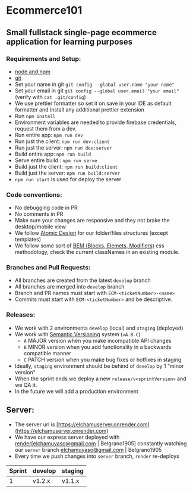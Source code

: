 # Ecommerce101

## Small fullstack single-page ecommerce application for learning purposes

### **Requirements and Setup:**

- [node and npm](https://nodejs.org/)
- [git](https://git-scm.com/)
- Set your name in git `git config --global user.name "your name"`
- Set your email in git `git config --global user.email "your email"` (verify with `cat .git/config`)
- We use prettier formatter so set it on save in your IDE as default formatter and install any additional prettier extension
- Run `npm install`
- Environment variables are needed to provide firebase credentials, request them from a dev.
- Run entire app: `npm run dev`
- Run just the client: `npm run dev:client`
- Run just the server: `npm run dev:server`
- Build entire app: `npm run build`
- Serve entire build : `npm run serve`
- Build just the client: `npm run build:client`
- Build just the server: `npm run build:server`
- `npm run start` is used for deploy the server

### **Code conventions:**

- No debugging code in PR
- No comments in PR
- Make sure your changes are responsive and they not brake the desktop/mobile view
- We follow [Atomic Design](https://atomicdesign.bradfrost.com/table-of-contents/) for our folder/files structures (except templates)
- We follow some sort of [BEM (Blocks, Elemets, Modifiers)](https://getbem.com/introduction/) css methodology, check the current classNames in an existing module.

### **Branches and Pull Requests**:

- All branches are created from the latest `develop` branch
- All branches are merged into `develop` branch
- Branch and PR names must start with `ECM-<ticketNumber>-<name>`
- Commits must start with `ECM-<ticketNumber>` and be descriptive.

### **Releases**:

- We work with 2 environments `develop` (local) and `staging` (deployed)
- We work with [Semantic Versioning](https://semver.org/#semantic-versioning-200) system (`vA.B.C`)
  - `A` MAJOR version when you make incompatible API changes
  - `B` MINOR version when you add functionality in a backwards compatible manner
  - `C` PATCH version when you make bug fixes or hotfixes in staging
- Ideally, `staging` environment should be behind of `develop` by 1 "minor version"
- When the sprint ends we deploy a new `release/v<sprintVersion>` and we QA it.
- In the future we will add a production environment

## **Server**:

- The server url is [https://elchamuserver.onrender.com](https://elchamuserver.onrender.com)
- We have our express server deployed with [render](https://dashboard.render.com/)[elchamuyaso@gmail.com | Belgrano1905] constantly watching our `server` branch
  elchamuyaso@gmail.com | Belgrano1905
- Every time we push changes into `server` branch, `render` re-deploys

| Sprint | develop | staging |
| ------ | ------- | ------- |
| 1      | v1.2.x  | v1.1.x  |
